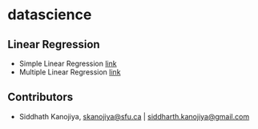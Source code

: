 # datascience

## Linear Regression
- Simple Linear Regression [link](https://github.com/siddharth1608/datascience/blob/master/linear_regression/advertising_analysis_using_SLR.ipynb)
- Multiple Linear Regression [link](https://github.com/siddharth1608/datascience/blob/master/linear_regression/advertising_analysis_using_MLR.ipynb)

## Contributors

- Siddhath Kanojiya, skanojiya@sfu.ca | siddharth.kanojiya@gmail.com
